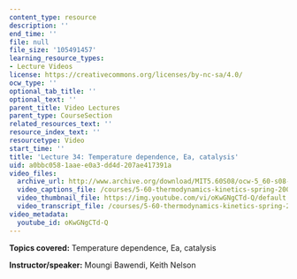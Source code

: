 ```yaml
---
content_type: resource
description: ''
end_time: ''
file: null
file_size: '105491457'
learning_resource_types:
- Lecture Videos
license: https://creativecommons.org/licenses/by-nc-sa/4.0/
ocw_type: ''
optional_tab_title: ''
optional_text: ''
parent_title: Video Lectures
parent_type: CourseSection
related_resources_text: ''
resource_index_text: ''
resourcetype: Video
start_time: ''
title: 'Lecture 34: Temperature dependence, Ea, catalysis'
uid: a0bbc058-1aae-e0a3-dd4d-207ae417391a
video_files:
  archive_url: http://www.archive.org/download/MIT5.60S08/ocw-5_60-s08-lec34_300k.mp4
  video_captions_file: /courses/5-60-thermodynamics-kinetics-spring-2008/5af19499ddc851a8ac9828a19569cd14_oKwGNgCTd-Q.vtt
  video_thumbnail_file: https://img.youtube.com/vi/oKwGNgCTd-Q/default.jpg
  video_transcript_file: /courses/5-60-thermodynamics-kinetics-spring-2008/776526d215fa70fc2b3d6d6124ca6c43_oKwGNgCTd-Q.pdf
video_metadata:
  youtube_id: oKwGNgCTd-Q
---
```


**Topics covered:** Temperature dependence, Ea, catalysis

**Instructor/speaker:** Moungi Bawendi, Keith Nelson

